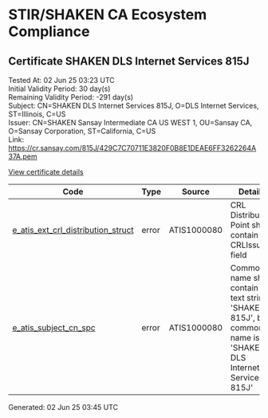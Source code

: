 # STIR/SHAKEN CA Ecosystem Compliance

## Certificate SHAKEN DLS Internet Services 815J

Tested At: 02 Jun 25 03:23 UTC\
Initial Validity Period: 30 day(s)\
Remaining Validity Period: -291 day(s)\
Subject: CN=SHAKEN DLS Internet Services 815J, O=DLS Internet Services, ST=Illinois, C=US\
Issuer: CN=SHAKEN Sansay Intermediate CA US WEST 1, OU=Sansay CA, O=Sansay Corporation, ST=California, C=US\
Link: https://cr.sansay.com/815J/429C7C70711E3820F0B8E1DEAE6FF3262264A37A.pem

[View certificate details](https://x509.io/?cert=MIIC0DCCAnagAwIBAgIUQpx8cHEeOCDwuOHerm%2FzJiJko3owCgYIKoZIzj0EAwIwgYUxCzAJBgNVBAYTAlVTMRMwEQYDVQQIDApDYWxpZm9ybmlhMRswGQYDVQQKDBJTYW5zYXkgQ29ycG9yYXRpb24xEjAQBgNVBAsMCVNhbnNheSBDQTEwMC4GA1UEAwwnU0hBS0VOIFNhbnNheSBJbnRlcm1lZGlhdGUgQ0EgVVMgV0VTVCAxMB4XDTI0MDcxNTExMzMwN1oXDTI0MDgxNDExMzMwN1owbDELMAkGA1UEBhMCVVMxETAPBgNVBAgMCElsbGlub2lzMR4wHAYDVQQKDBVETFMgSW50ZXJuZXQgU2VydmljZXMxKjAoBgNVBAMMIVNIQUtFTiBETFMgSW50ZXJuZXQgU2VydmljZXMgODE1SjBZMBMGByqGSM49AgEGCCqGSM49AwEHA0IABD8vmDjJBJptvJN6T9pNAzcPO7%2FqgWaA8sqf3L8b%2FMPDM7kz2hvhTae5yKoP0gRR6mGeUntjaMU7kBj7r0O3CSyjgdswgdgwFgYIKwYBBQUHARoECjAIoAYWBDgxNUowFwYDVR0gBBAwDjAMBgpghkgBhv8JAQEEMB0GA1UdDgQWBBTTDJEr5UuVXXUerQlSPZ%2FYy7WAgTAfBgNVHSMEGDAWgBSs05P1Q0PMCr5FWBcTfZJ83MMBRjBHBgNVHR8EQDA%2BMDygOqA4hjZodHRwczovL2F1dGhlbnRpY2F0ZS1hcGkuaWNvbmVjdGl2LmNvbS9kb3dubG9hZC92MS9jcmwwDAYDVR0TAQH%2FBAIwADAOBgNVHQ8BAf8EBAMCB4AwCgYIKoZIzj0EAwIDSAAwRQIhAMLo4ZnSJyMRfNLAyXdb02dI1iDcqFJ7mANrRl4%2Fai18AiAKx2G%2BWZSADeD4hDyloA1zGIh7t9ao3aM33%2B0Az22n9g%3D%3D)

| Code | Type | Source | Details |
|------|------|--------|---------|
| [e_atis_ext_crl_distribution_struct](../../ISSUES/e_atis_ext_crl_distribution_struct/README.md) | error | ATIS1000080 | CRL Distribution Point shall contain a CRLIssuer field |
| [e_atis_subject_cn_spc](../../ISSUES/e_atis_subject_cn_spc/README.md) | error | ATIS1000080 | Common name shall contain the text string 'SHAKEN 815J', but common name is 'SHAKEN DLS Internet Services 815J' |


Generated: 02 Jun 25 03:45 UTC